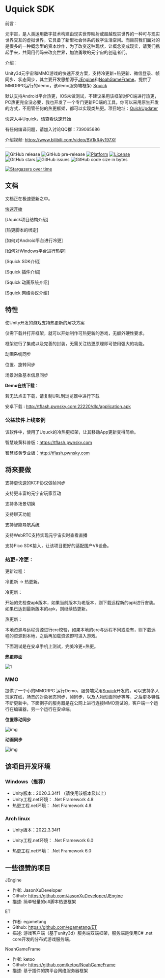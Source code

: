 # Uquick SDK

前言：

元宇宙，是人类运用数字技术构建由现实世界映射或超越现实世界的一种可与现实世界交互的虚拟世界，它具备了新型社会体系的数字生活空间。而目前我们面对的是很多的一种概念型的资本炒作，为了改变这种现状，让概念变成现实，请我们携起手来，共同用代码来改变世界，加油勇敢的元宇宙的创造者们。

介绍：

Unity3d元宇宙和MMO游戏的快速开发方案，支持冷更新+热更新、微信登录、帧同步、状态同步，其主要开发思想源于[JEngine](https://github.com/JasonXuDeveloper/JEngine)和[NoahGameFrame](https://github.com/ketoo/NoahGameFrame)。提供了MMORPG运行的demo，该demo服务端框架: [Squick](https://github.com/i0gan/Squick)

默认支持Android平台热更，IOS未做测试，不建议采用该框架对PC端进行热更，PC热更完全没必要，我也开发了一个专门更新PC端的工具，你可以采用原生开发的方式，不用管任何的热更框架，都可以实现类热更。项目地址：[QuickUpdater](https://github.com/pwnsky/QuickUpdater)

快速入手Uquick，请查看[快速开始](./Docs/QuickStart.md)

有任何编译问题，请加入讨论QQ群：739065686

介绍视频: https://www.bilibili.com/video/BV1kR4y197Xf


---

![GitHub release](https://img.shields.io/github/release/i0gan/Uquick.svg?style=flat-square)
![GitHub pre-release](https://img.shields.io/github/release-pre/i0gan/Uquick.svg?label=pre-release&style=flat-square)
[![Platform](https://img.shields.io/badge/Platform-android,ios,windows,linux,macos-green.svg?style=flat-square)](https://github.com/i0gan/Uquick)
[![License](https://img.shields.io/github/license/i0gan/Uquick.svg?colorB=f48041&style=flat-square)](https://opensource.org/licenses/Apache-2.0)
![GitHub stars](https://img.shields.io/github/stars/i0gan/Uquick.svg?style=flat-square&label=Stars&style=flat-square)
![GitHub issues](https://img.shields.io/github/issues-raw/i0gan/Uquick.svg?style=flat-square)
![GitHub code size in bytes](https://img.shields.io/github/languages/code-size/i0gan/Uquick.svg?style=flat-square)

[![Stargazers over time](https://starchart.cc/i0gan/Uquick.svg)](https://starchart.cc/i0gan/Uquick)





## 文档

文档正在极速更新之中。

[快速开始](./Docs/QuickStart.md)

[Uquick项目结构介绍]

[热更脚本的绑定]

[如何对Android平台进行冷更]

[如何对Windows平台进行热更]

[Squick SDK介绍]

[Squick 插件介绍]

[Squick 动画系统介绍]

[Squick 网络协议介绍]



## 特性

使Unity开发的游戏支持热更新的解决方案

仅需下载并打开框架，就可以开始制作可热更新的游戏，无额外硬性要求。

框架进行了集成以及完善的封装，无需关注热更原理即可使用强大的功能。

动画系统同步

位置、旋转同步

场景对象基本信息同步



**Demo在线下载**：

若无法点击下载，请复制URL到浏览器中进行下载

安卓下载 :  http://tflash.pwnsky.com:22220/dlc/application.apk 



### 公益软件上线案例

该软件中，使用了Uquck的冷热更框架，让其移动App更新变得简单。

智慧岐黄科普版：https://tflash.pwnsky.com

智慧岐黄专业版：http://tflash.pwnsky.com





## 将来要做

支持更快速的KCP协议做帧同步

支持更丰富的元宇宙玩家互动

支持多场景切换

支持聊天功能

支持智能导航系统

支持WebRTC支持实现元宇宙实时查看直播

支持Pico SDK接入，让该项目更好的适配国产VR设备。



### 热更+冷更：

更新过程：

冷更新 -> 热更新。

冷更新：

开始的先检查apk版本，如果当前版本为老版本，则下载远程新的apk进行安装。如果已达到最新版本的apk，则继续热更新。

热更新：

本地资源与远程资源进行crc校验，如果本地的crc与远程不同或没有，则下载远程的资源到本地，之后再加载资源即可进入游戏。

下面测试是在安卓手机上测试，完美冷更+热更。

**热更界面**

![1](./Docs/Images/updater.gif)

### MMO

提供了一个小的MMORPG 运行Demo，服务端采用[Squick](https://github.com/i0gan/Squick)开发的，可以支持多人玩家在线，场景的对象状态同步，帧同步，以及人物动画同步等等，之后更多特性不断更新中。下面例子的服务器是在公网上进行连接MMO测试的，客户端一个运行在编辑器，另一个运行在安卓端。

**位置移动同步**

![img](./Docs/Images/mmo_1.gif)



**动画同步**

![img](./Docs/Images/mmo_2.gif)





## 该项目开发环境

### Windows（推荐）

- Unity版本：2020.3.34f1 （请使用该版本及以上）
- Unity工程.net环境： .Net Framework 4.8
- 热更工程.net环境： .Net Framework 4.8

### Arch linux

* Unity版本：2022.3.34f1 

* Unity工程.net环境： .Net Framework 6.0

* 热更工程.net环境： .Net Framework 6.0





## 一些很赞的项目

JEngine

- 作者: JasonXuDeveloper 
- Github:  https://github.com/JasonXuDeveloper/JEngine
- 描述: 简单轻量的c#脚本热更框架



ET

- 作者: egametang
- Github:  https://github.com/egametang/ET
- 描述: 游戏客户端（基于unity3d）服务端双端框架，服务端是使用C# .net core开发的分布式游戏服务端。



NoahGameFrame

- 作者: ketoo
- Github:  https://github.com/ketoo/NoahGameFrame
- 描述: 基于插件的跨平台网络服务器框架





